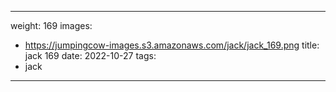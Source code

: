 
---
weight: 169
images:
- https://jumpingcow-images.s3.amazonaws.com/jack/jack_169.png
title: jack 169
date: 2022-10-27
tags:
- jack
---
